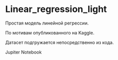 # Linear_regression_light

Простая модель линейной регрессии.

По мотивам опубликованного на Kaggle.

Датасет подгружается непосредственно из кода.

Jupiter Notebook
